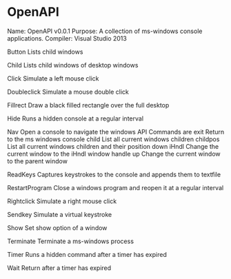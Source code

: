 # OpenAPI
Name:           OpenAPI v0.0.1
Purpose:        A collection of ms-windows console applications.
Compiler:       Visual Studio 2013

Button          Lists child windows

Child             Lists child windows of desktop windows

Click           Simulate a left mouse click

Doubleclick     Simulate a mouse double click

Fillrect        Draw a black filled rectangle over the full desktop

Hide            Runs a hidden console at a regular interval

Nav             Open a console to navigate the windows API
Commands are
exit            Return to the ms windows console
child           List all current windows children
childpos        List all current windows children and their position
down iHndl      Change the current window to the iHndl window handle
up              Change the current window to the parent window

ReadKeys        Captures keystrokes to the console and appends them to textfile

RestartProgram  Close a windows program and reopen it at a regular interval

Rightclick      Simulate a right mouse click

Sendkey         Simulate a virtual keystroke

Show            Set show option of a window

Terminate    Terminate a ms-windows process

Timer        Runs a hidden command after a timer has expired

Wait            Return after a timer has expired
